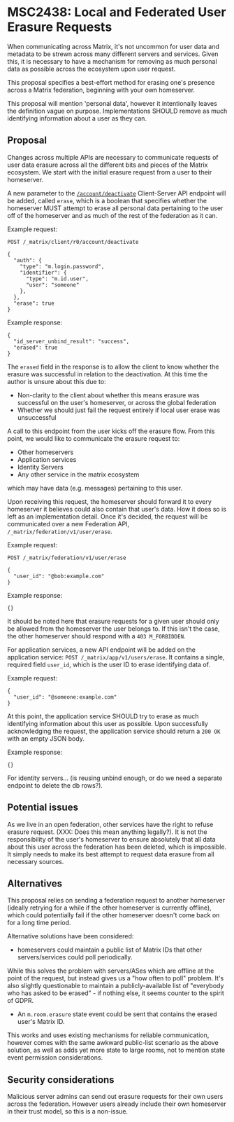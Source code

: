 # MSC2438: Local and Federated User Erasure Requests

When communicating across Matrix, it's not uncommon for user data and
metadata to be strewn across many different servers and services. Given this,
it is necessary to have a mechanism for removing as much personal data as
possible across the ecosystem upon user request.

This proposal specifies a best-effort method for erasing one's presence
across a Matrix federation, beginning with your own homeserver.

This proposal will mention 'personal data', however it intentionally leaves
the definition vague on purpose. Implementations SHOULD remove as much
identifying information about a user as they can.

## Proposal

Changes across multiple APIs are necessary to communicate requests of user
data erasure across all the different bits and pieces of the Matrix
ecosystem. We start with the initial erasure request from a user to their
homeserver.

A new parameter to the
[`/account/deactivate`](https://matrix.org/docs/spec/client_server/unstable#post-matrix-client-r0-account-deactivate)
Client-Server API endpoint will be added, called `erase`, which is a boolean
that specifies whether the homeserver MUST attempt to erase all personal
data pertaining to the user off of the homeserver and as much of the rest of
the federation as it can.

Example request:

```
POST /_matrix/client/r0/account/deactivate

{
  "auth": {
    "type": "m.login.password",
    "identifier": {
      "type": "m.id.user",
      "user": "someone"
    },
  },
  "erase": true
}
```

Example response:

```
{
  "id_server_unbind_result": "success",
  "erased": true
}
```

The `erased` field in the response is to allow the client to know whether the
erasure was successful in relation to the deactivation. At this time the
author is unsure about this due to:

* Non-clarity to the client about whether this means erasure was successful on
  the user's homeserver, or across the global federation
* Whether we should just fail the request entirely if local user erase was
  unsuccessful

A call to this endpoint from the user kicks off the erasure flow. From this
point, we would like to communicate the erasure request to:

* Other homeservers 
* Application services
* Identity Servers
* Any other service in the matrix ecosystem

which may have data (e.g. messages) pertaining to this user.

Upon receiving this request, the homeserver should forward it to every
homeserver it believes could also contain that user's data. How it does so is
left as an implementation detail. Once it's decided, the request will be
communicated over a new Federation API, `/_matrix/federation/v1/user/erase`.

Example request:

```
POST /_matrix/federation/v1/user/erase

{
  "user_id": "@bob:example.com"
}
```

Example response:

```
{}
```

It should be noted here that erasure requests for a given user should only be
allowed from the homeserver the user belongs to. If this isn't the case, the
other homeserver should respond with a `403 M_FORBIDDEN`.

For application services, a new API endpoint will be added on the application
service: `POST /_matrix/app/v1/users/erase`. It contains a single, required
field `user_id`, which is the user ID to erase identifying data of.

Example request:

```
{
  "user_id": "@someone:example.com"
}
```

At this point, the application service SHOULD try to erase as much
identifying information about this user as possible. Upon successfully
acknowledging the request, the application service should return a `200 OK`
with an empty JSON body.

Example response:

```
{}
```

For identity servers... (is reusing unbind enough, or do we need a separate
endpoint to delete the db rows?).

## Potential issues

As we live in an open federation, other services have the right to refuse
erasure request. (XXX: Does this mean anything legally?). It is not the
responsibility of the user's homeserver to ensure absolutely that all data
about this user across the federation has been deleted, which is impossible.
It simply needs to make its best attempt to request data erasure from all
necessary sources.

## Alternatives

This proposal relies on sending a federation request to another homeserver
(ideally retrying for a while if the other homeserver is currently offline),
which could potentially fail if the other homeserver doesn't come back on for
a long time period.

Alternative solutions have been considered:

* homeservers could maintain a public list of Matrix IDs that other
  servers/services could poll periodically.

While this solves the problem with servers/ASes which are offline at the
point of the request, but instead gives us a "how often to poll" problem.
It's also slightly questionable to maintain a publicly-available list of
"everybody who has asked to be erased" - if nothing else, it seems counter to
the spirit of GDPR.

* An `m.room.erasure` state event could be sent that contains the erased user's
  Matrix ID.

This works and uses existing mechanisms for reliable communication, however
comes with the same awkward public-list scenario as the above solution, as
well as adds yet more state to large rooms, not to mention state event
permission considerations.


## Security considerations

Malicious server admins can send out erasure requests for their own users
across the federation. However users already include their own homeserver in
their trust model, so this is a non-issue.
